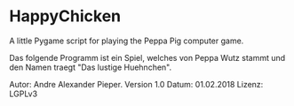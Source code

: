 # HappyChicken
A little Pygame script for playing the Peppa Pig computer game.

Das folgende Programm ist ein Spiel, welches von Peppa Wutz stammt und den Namen traegt "Das lustige Huehnchen".

Autor:  Andre Alexander Pieper.
Version 1.0
Datum:  01.02.2018
Lizenz: LGPLv3
